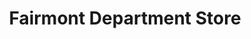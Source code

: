 ---
title: "Fairmont Department Store"
url: /fairmont/fairmont-department-store/
shop: Warenhaus
---